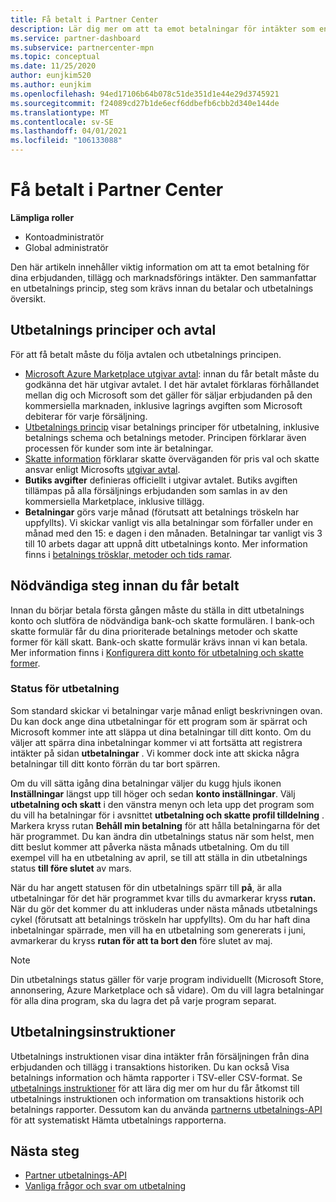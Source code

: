 ```yaml
---
title: Få betalt i Partner Center
description: Lär dig mer om att ta emot betalningar för intäkter som en Microsoft-partner, t. ex. via kommersiella Marketplace-erbjudanden, stimulans program och Cloud Solution Provider-program. Inkluderar utbetalnings princip, utbetalnings status och utbetalnings instruktioner.
ms.service: partner-dashboard
ms.subservice: partnercenter-mpn
ms.topic: conceptual
ms.date: 11/25/2020
author: eunjkim520
ms.author: eunjkim
ms.openlocfilehash: 94ed17106b64b078c51de351d1e44e29d3745921
ms.sourcegitcommit: f24089cd27b1de6ecf6ddbefb6cbb2d340e144de
ms.translationtype: MT
ms.contentlocale: sv-SE
ms.lasthandoff: 04/01/2021
ms.locfileid: "106133088"
---
```

# <a name="getting-paid-in-partner-center"></a>Få betalt i Partner Center

**Lämpliga roller**

- Kontoadministratör
- Global administratör

Den här artikeln innehåller viktig information om att ta emot betalning för dina erbjudanden, tillägg och marknadsförings intäkter. Den sammanfattar en utbetalnings princip, steg som krävs innan du betalar och utbetalnings översikt.

## <a name="payout-policies-and-agreements"></a>Utbetalnings principer och avtal

För att få betalt måste du följa avtalen och utbetalnings principen.

- [Microsoft Azure Marketplace utgivar avtal](https://go.microsoft.com/fwlink/p/?LinkID=699560): innan du får betalt måste du godkänna det här utgivar avtalet. I det här avtalet förklaras förhållandet mellan dig och Microsoft som det gäller för säljar erbjudanden på den kommersiella marknaden, inklusive lagrings avgiften som Microsoft debiterar för varje försäljning.
- [Utbetalnings princip](payout-policy-details.md) visar betalnings principer för utbetalning, inklusive betalnings schema och betalnings metoder. Principen förklarar även processen för kunder som inte är betalningar.
- [Skatte information](tax-details-marketplace.md) förklarar skatte överväganden för pris val och skatte ansvar enligt Microsofts [utgivar avtal](https://go.microsoft.com/fwlink/p/?LinkID=699560).
- **Butiks avgifter** definieras officiellt i utgivar avtalet. Butiks avgiften tillämpas på alla försäljnings erbjudanden som samlas in av den kommersiella Marketplace, inklusive tillägg.
- **Betalningar** görs varje månad (förutsatt att betalnings tröskeln har uppfyllts). Vi skickar vanligt vis alla betalningar som förfaller under en månad med den 15: e dagen i den månaden. Betalningar tar vanligt vis 3 till 10 arbets dagar att uppnå ditt utbetalnings konto. Mer information finns i [betalnings trösklar, metoder och tids ramar](payment-thresholds-methods-timeframes.md).

## <a name="prerequisite-steps-before-getting-paid"></a>Nödvändiga steg innan du får betalt

Innan du börjar betala första gången måste du ställa in ditt utbetalnings konto och slutföra de nödvändiga bank-och skatte formulären. I bank-och skatte formulär får du dina prioriterade betalnings metoder och skatte former för käll skatt. Bank-och skatte formulär krävs innan vi kan betala. Mer information finns i [Konfigurera ditt konto för utbetalning och skatte former](set-up-your-payout-account.md).

### <a name="payout-hold-status"></a>Status för utbetalning

Som standard skickar vi betalningar varje månad enligt beskrivningen ovan. Du kan dock ange dina utbetalningar för ett program som är spärrat och Microsoft kommer inte att släppa ut dina betalningar till ditt konto. Om du väljer att spärra dina inbetalningar kommer vi att fortsätta att registrera intäkter på sidan **utbetalningar** . Vi kommer dock inte att skicka några betalningar till ditt konto förrän du tar bort spärren.

Om du vill sätta igång dina betalningar väljer du kugg hjuls ikonen **Inställningar** längst upp till höger och sedan **konto inställningar**. Välj **utbetalning och skatt** i den vänstra menyn och leta upp det program som du vill ha betalningar för i avsnittet **utbetalning och skatte profil tilldelning** . Markera kryss rutan **Behåll min betalning** för att hålla betalningarna för det här programmet. Du kan ändra din utbetalnings status när som helst, men ditt beslut kommer att påverka nästa månads utbetalning. Om du till exempel vill ha en utbetalning av april, se till att ställa in din utbetalnings status **till före slutet** av mars.

När du har angett statusen för din utbetalnings spärr till **på**, är alla utbetalningar för det här programmet kvar tills du avmarkerar kryss **rutan.** När du gör det kommer du att inkluderas under nästa månads utbetalnings cykel (förutsatt att betalnings tröskeln har uppfyllts). Om du har haft dina inbetalningar spärrade, men vill ha en utbetalning som genererats i juni, avmarkerar du kryss **rutan för att ta bort den** före slutet av maj.

>[!Note]
> Din utbetalnings status gäller för varje program individuellt (Microsoft Store, annonsering, Azure Marketplace och så vidare). Om du vill lagra betalningar för alla dina program, ska du lagra det på varje program separat.

## <a name="payout-statements"></a>Utbetalningsinstruktioner

Utbetalnings instruktionen visar dina intäkter från försäljningen från dina erbjudanden och tillägg i transaktions historiken. Du kan också Visa betalnings information och hämta rapporter i TSV-eller CSV-format. Se [utbetalnings instruktioner](payout-statement.md) för att lära dig mer om hur du får åtkomst till utbetalnings instruktionen och information om transaktions historik och betalnings rapporter. Dessutom kan du använda [partnerns utbetalnings-API](https://apidocs.microsoft.com/services/partnerpayouts) för att systematiskt Hämta utbetalnings rapporterna.

## <a name="next-steps"></a>Nästa steg

- [Partner utbetalnings-API](https://apidocs.microsoft.com/services/partnerpayouts)
- [Vanliga frågor och svar om utbetalning](payout-faq.md)
